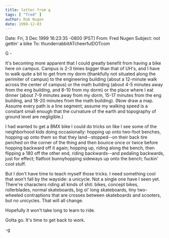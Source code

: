 ```yaml
---
title: letter from g
tags: [ "fred" ]
author: Rob Nugen
date: 1999-12-03
---
```


Date:     Fri, 3 Dec 1999 16:23:35 -0800 (PST)
From:     Fred Nugen
Subject:  not gettin' a bike
To:       thunderrabbitATcheerfulDOTcom

G -

It's becoming more apparent that I could greatly benefit from having a
bike here on campus.  Campus is 2-3 times bigger than that of UH's, and
I have to walk quite a bit to get from my dorm (thankfully not situated
along the perimiter of campus) to the engineering building (about a
12-minute walk across the center of campus) or the math building (about
4-5 minutes away from the eng building, and 8-10 from my dorm) or the
place where I eat dinner (about 7-9 minutes away from my dorm, 15-17
minutes from the eng building, and 18-20 minutes from the math building).
(Now draw a map.  Assume every path is a line segment; assume my walking
speed is a constant small enough that the curvature of the earth and
topography of ground level are negligible.)  

I had wanted to get a BMX bike I could do tricks on like I see some of the
neighborhood kids doing occasionally: hopping up onto two-foot benches,
hopping up onto them so that they land--stopped--on their back tire
perched on the corner of the thing and then bounce once or twice before
hopping backward off it again; hopping up, riding along the bench, then
flipping a 180 off the other end, riding backwards--and pedaling
backwards, just for effect; flatfoot bunnyhopping sideways up onto the
bench; fuckin' cool stuff.  

But I don't have time to teach myself those tricks.  I need something
cool that won't fall by the wayside: a unicycle.  Not a single one have I
seen yet.  There're characters riding all kinds of shit: bikes, concept
bikes, rollerblades, normal skateboards, big ol' long skateboards, tiny
two-wheeled contraptions that are crosses between skateboards and
scooters, but no unicycles.  That will all change.  

Hopefully it won't take long to learn to ride.  

Gotta go.  It's time to get back to work.

-g
